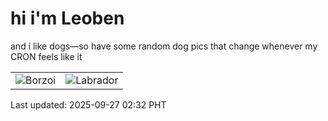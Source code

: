 # hi i'm Leoben

and i like dogs—so have some random dog pics that change whenever my CRON feels like it

|  |  |
|--------|----------|
| ![Borzoi](https://random-dog-vercel.vercel.app/api/random-borzoi?v=1758911574) | ![Labrador](https://random-dog-vercel.vercel.app/api/random-labrador?v=1758911574) |

Last updated: 2025-09-27 02:32 PHT
